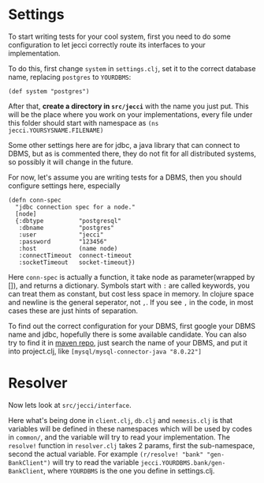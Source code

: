 # Settings
To start writing tests for your cool system, first you need to do some configuration to let jecci correctly route its interfaces to your implementation.

To do this, first change `system` in `settings.clj`, set it to the correct database name, replacing `postgres` to `YOURDBMS`:
```
(def system "postgres")
```
After that, **create a directory in `src/jecci`** with the name you just put. This will be the place where you work on your implementations, every file under this folder should start with namespace as `(ns jecci.YOURSYSNAME.FILENAME)`

Some other settings here are for jdbc, a java library that can connect to DBMS, but as is commented there, they do not fit for all distributed systems, so possibly it will change in the future. 

For now, let's assume you are writing tests for a DBMS, then you should configure settings here, especially 
```
(defn conn-spec
  "jdbc connection spec for a node."
  [node]
  {:dbtype          "postgresql"
   :dbname          "postgres"
   :user            "jecci"
   :password        "123456"
   :host            (name node)
   :connectTimeout  connect-timeout
   :socketTimeout   socket-timeout})
```

Here `conn-spec` is actually a function, it take node as parameter(wrapped by []), and returns a dictionary. Symbols start with `:` are called keywords, you can treat them as constant, but cost less space in memory. In clojure space and newline is the general seperator, not `,`. If you see `,` in the code, in most cases these are just hints of separation.

To find out the correct configuration for your DBMS, first google your DBMS name and jdbc, hopefully there is some available candidate. You can also try to find it in [maven repo](https://mvnrepository.com/), just search the name of your DBMS, and put it into project.clj, like `[mysql/mysql-connector-java "8.0.22"]`

# Resolver
Now lets look at `src/jecci/interface`.

Here what's being done in `client.clj`, `db.clj` and `nemesis.clj` is that variables will be defined in these namespaces which will be used by codes in `common/`, and the variable will try to read your implementation. The `resolve!` function in `resolver.clj` takes 2 params, first the sub-namespace, second the actual variable. For example `(r/resolve! "bank" "gen-BankClient")` will try to read the variable `jecci.YOURDBMS.bank/gen-BankClient`, where `YOURDBMS` is the one you define in settings.clj.